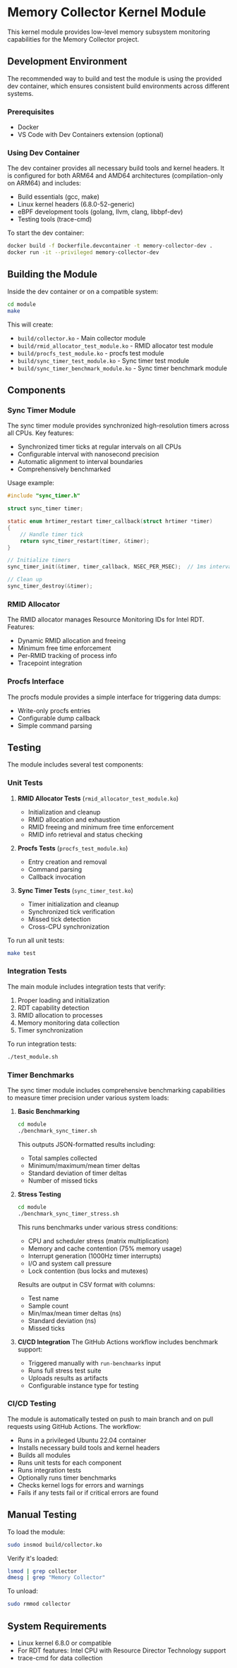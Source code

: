 # Memory Collector Kernel Module

This kernel module provides low-level memory subsystem monitoring capabilities for the Memory Collector project.

## Development Environment

The recommended way to build and test the module is using the provided dev container, which ensures consistent build environments across different systems.

### Prerequisites

- Docker
- VS Code with Dev Containers extension (optional)

### Using Dev Container

The dev container provides all necessary build tools and kernel headers. It is configured for both ARM64 and AMD64 architectures (compilation-only on ARM64) and includes:

- Build essentials (gcc, make)
- Linux kernel headers (6.8.0-52-generic)
- eBPF development tools (golang, llvm, clang, libbpf-dev)
- Testing tools (trace-cmd)

To start the dev container:

```bash
docker build -f Dockerfile.devcontainer -t memory-collector-dev .
docker run -it --privileged memory-collector-dev
```

## Building the Module

Inside the dev container or on a compatible system:

```bash
cd module
make
```

This will create:
- `build/collector.ko` - Main collector module
- `build/rmid_allocator_test_module.ko` - RMID allocator test module
- `build/procfs_test_module.ko` - procfs test module
- `build/sync_timer_test_module.ko` - Sync timer test module
- `build/sync_timer_benchmark_module.ko` - Sync timer benchmark module

## Components

### Sync Timer Module

The sync timer module provides synchronized high-resolution timers across all CPUs. Key features:

- Synchronized timer ticks at regular intervals on all CPUs
- Configurable interval with nanosecond precision
- Automatic alignment to interval boundaries
- Comprehensively benchmarked

Usage example:

```c
#include "sync_timer.h"

struct sync_timer timer;

static enum hrtimer_restart timer_callback(struct hrtimer *timer)
{
    // Handle timer tick
    return sync_timer_restart(timer, &timer);
}

// Initialize timers
sync_timer_init(&timer, timer_callback, NSEC_PER_MSEC);  // 1ms interval

// Clean up
sync_timer_destroy(&timer);
```

### RMID Allocator

The RMID allocator manages Resource Monitoring IDs for Intel RDT. Features:

- Dynamic RMID allocation and freeing
- Minimum free time enforcement
- Per-RMID tracking of process info
- Tracepoint integration

### Procfs Interface

The procfs module provides a simple interface for triggering data dumps:

- Write-only procfs entries
- Configurable dump callback
- Simple command parsing

## Testing

The module includes several test components:

### Unit Tests

1. **RMID Allocator Tests** (`rmid_allocator_test_module.ko`)
   - Initialization and cleanup
   - RMID allocation and exhaustion
   - RMID freeing and minimum free time enforcement
   - RMID info retrieval and status checking

2. **Procfs Tests** (`procfs_test_module.ko`)
   - Entry creation and removal
   - Command parsing
   - Callback invocation

3. **Sync Timer Tests** (`sync_timer_test.ko`)
   - Timer initialization and cleanup
   - Synchronized tick verification
   - Missed tick detection
   - Cross-CPU synchronization

To run all unit tests:

```bash
make test
```

### Integration Tests

The main module includes integration tests that verify:
1. Proper loading and initialization
2. RDT capability detection
3. RMID allocation to processes
4. Memory monitoring data collection
5. Timer synchronization

To run integration tests:

```bash
./test_module.sh
```

### Timer Benchmarks

The sync timer module includes comprehensive benchmarking capabilities to measure timer precision under various system loads:

1. **Basic Benchmarking**
   ```bash
   cd module
   ./benchmark_sync_timer.sh
   ```
   This outputs JSON-formatted results including:
   - Total samples collected
   - Minimum/maximum/mean timer deltas
   - Standard deviation of timer deltas
   - Number of missed ticks

2. **Stress Testing**
   ```bash
   cd module
   ./benchmark_sync_timer_stress.sh
   ```
   This runs benchmarks under various stress conditions:
   - CPU and scheduler stress (matrix multiplication)
   - Memory and cache contention (75% memory usage)
   - Interrupt generation (1000Hz timer interrupts)
   - I/O and system call pressure
   - Lock contention (bus locks and mutexes)

   Results are output in CSV format with columns:
   - Test name
   - Sample count
   - Min/max/mean timer deltas (ns)
   - Standard deviation (ns)
   - Missed ticks

3. **CI/CD Integration**
   The GitHub Actions workflow includes benchmark support:
   - Triggered manually with `run-benchmarks` input
   - Runs full stress test suite
   - Uploads results as artifacts
   - Configurable instance type for testing

### CI/CD Testing

The module is automatically tested on push to main branch and on pull requests using GitHub Actions. The workflow:
- Runs in a privileged Ubuntu 22.04 container
- Installs necessary build tools and kernel headers
- Builds all modules
- Runs unit tests for each component
- Runs integration tests
- Optionally runs timer benchmarks
- Checks kernel logs for errors and warnings
- Fails if any tests fail or if critical errors are found

## Manual Testing

To load the module:
```bash
sudo insmod build/collector.ko
```

Verify it's loaded:
```bash
lsmod | grep collector
dmesg | grep "Memory Collector"
```

To unload:
```bash
sudo rmmod collector
```

## System Requirements

- Linux kernel 6.8.0 or compatible
- For RDT features: Intel CPU with Resource Director Technology support
- trace-cmd for data collection 